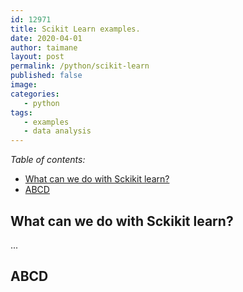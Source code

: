 ```yaml
---
id: 12971
title: Scikit Learn examples.
date: 2020-04-01
author: taimane
layout: post
permalink: /python/scikit-learn
published: false
image: 
categories: 
   - python
tags:
   - examples
   - data analysis
---
```


_Table of contents:_
- [What can we do with Sckikit learn?](#what-can-we-do-with-sckikit-learn)
- [ABCD](#abcd)

## What can we do with Sckikit learn?

...

## ABCD



